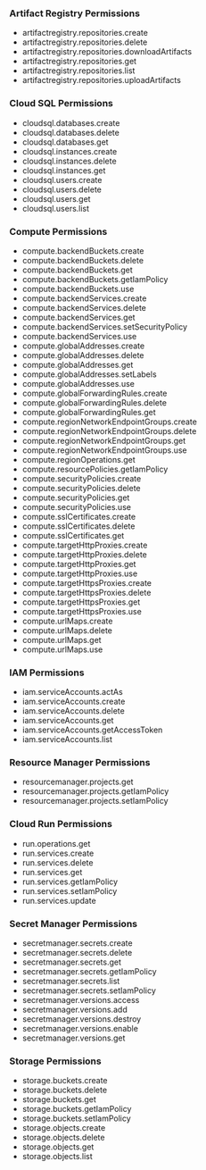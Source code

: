### Artifact Registry Permissions
- artifactregistry.repositories.create
- artifactregistry.repositories.delete
- artifactregistry.repositories.downloadArtifacts
- artifactregistry.repositories.get
- artifactregistry.repositories.list
- artifactregistry.repositories.uploadArtifacts

### Cloud SQL Permissions
- cloudsql.databases.create
- cloudsql.databases.delete
- cloudsql.databases.get
- cloudsql.instances.create
- cloudsql.instances.delete
- cloudsql.instances.get
- cloudsql.users.create
- cloudsql.users.delete
- cloudsql.users.get
- cloudsql.users.list

### Compute Permissions
- compute.backendBuckets.create
- compute.backendBuckets.delete
- compute.backendBuckets.get
- compute.backendBuckets.getIamPolicy
- compute.backendBuckets.use
- compute.backendServices.create
- compute.backendServices.delete
- compute.backendServices.get
- compute.backendServices.setSecurityPolicy
- compute.backendServices.use
- compute.globalAddresses.create
- compute.globalAddresses.delete
- compute.globalAddresses.get
- compute.globalAddresses.setLabels
- compute.globalAddresses.use
- compute.globalForwardingRules.create
- compute.globalForwardingRules.delete
- compute.globalForwardingRules.get
- compute.regionNetworkEndpointGroups.create
- compute.regionNetworkEndpointGroups.delete
- compute.regionNetworkEndpointGroups.get
- compute.regionNetworkEndpointGroups.use
- compute.regionOperations.get
- compute.resourcePolicies.getIamPolicy
- compute.securityPolicies.create
- compute.securityPolicies.delete
- compute.securityPolicies.get
- compute.securityPolicies.use
- compute.sslCertificates.create
- compute.sslCertificates.delete
- compute.sslCertificates.get
- compute.targetHttpProxies.create
- compute.targetHttpProxies.delete
- compute.targetHttpProxies.get
- compute.targetHttpProxies.use
- compute.targetHttpsProxies.create
- compute.targetHttpsProxies.delete
- compute.targetHttpsProxies.get
- compute.targetHttpsProxies.use
- compute.urlMaps.create
- compute.urlMaps.delete
- compute.urlMaps.get
- compute.urlMaps.use

### IAM Permissions
- iam.serviceAccounts.actAs
- iam.serviceAccounts.create
- iam.serviceAccounts.delete
- iam.serviceAccounts.get
- iam.serviceAccounts.getAccessToken
- iam.serviceAccounts.list

### Resource Manager Permissions
- resourcemanager.projects.get
- resourcemanager.projects.getIamPolicy
- resourcemanager.projects.setIamPolicy

### Cloud Run Permissions
- run.operations.get
- run.services.create
- run.services.delete
- run.services.get
- run.services.getIamPolicy
- run.services.setIamPolicy
- run.services.update

### Secret Manager Permissions
- secretmanager.secrets.create
- secretmanager.secrets.delete
- secretmanager.secrets.get
- secretmanager.secrets.getIamPolicy
- secretmanager.secrets.list
- secretmanager.secrets.setIamPolicy
- secretmanager.versions.access
- secretmanager.versions.add
- secretmanager.versions.destroy
- secretmanager.versions.enable
- secretmanager.versions.get

### Storage Permissions
- storage.buckets.create
- storage.buckets.delete
- storage.buckets.get
- storage.buckets.getIamPolicy
- storage.buckets.setIamPolicy
- storage.objects.create
- storage.objects.delete
- storage.objects.get
- storage.objects.list
